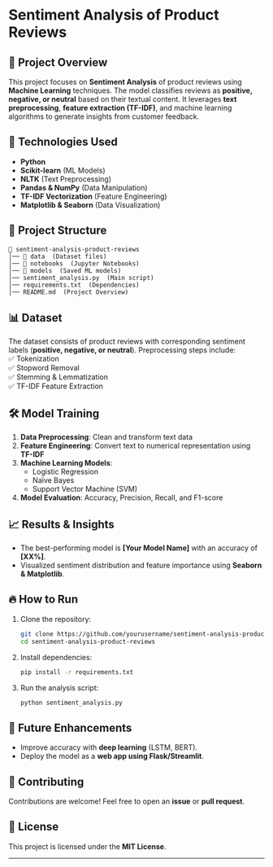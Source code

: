 # Sentiment Analysis of Product Reviews  

## 📌 Project Overview  
This project focuses on **Sentiment Analysis** of product reviews using **Machine Learning** techniques. The model classifies reviews as **positive, negative, or neutral** based on their textual content. It leverages **text preprocessing**, **feature extraction (TF-IDF)**, and machine learning algorithms to generate insights from customer feedback.

## 🚀 Technologies Used  
- **Python**  
- **Scikit-learn** (ML Models)  
- **NLTK** (Text Preprocessing)  
- **Pandas & NumPy** (Data Manipulation)  
- **TF-IDF Vectorization** (Feature Engineering)  
- **Matplotlib & Seaborn** (Data Visualization)  

## 📂 Project Structure  
```
📂 sentiment-analysis-product-reviews  
│── 📂 data  (Dataset files)  
│── 📂 notebooks  (Jupyter Notebooks)  
│── 📂 models  (Saved ML models)  
│── sentiment_analysis.py  (Main script)  
│── requirements.txt  (Dependencies)  
│── README.md  (Project Overview)  
```

## 📊 Dataset  
The dataset consists of product reviews with corresponding sentiment labels (**positive, negative, or neutral**). Preprocessing steps include:  
✅ Tokenization  
✅ Stopword Removal  
✅ Stemming & Lemmatization  
✅ TF-IDF Feature Extraction  

## 🛠️ Model Training  
1. **Data Preprocessing**: Clean and transform text data  
2. **Feature Engineering**: Convert text to numerical representation using **TF-IDF**  
3. **Machine Learning Models**:  
   - Logistic Regression  
   - Naïve Bayes  
   - Support Vector Machine (SVM)  
4. **Model Evaluation**: Accuracy, Precision, Recall, and F1-score  

## 📈 Results & Insights  
- The best-performing model is **[Your Model Name]** with an accuracy of **[XX%]**.  
- Visualized sentiment distribution and feature importance using **Seaborn & Matplotlib**.  

## 🔥 How to Run  
1. Clone the repository:  
   ```sh
   git clone https://github.com/yourusername/sentiment-analysis-product-reviews.git
   cd sentiment-analysis-product-reviews
   ```
2. Install dependencies:  
   ```sh
   pip install -r requirements.txt
   ```
3. Run the analysis script:  
   ```sh
   python sentiment_analysis.py
   ```

## 📌 Future Enhancements  
- Improve accuracy with **deep learning** (LSTM, BERT).  
- Deploy the model as a **web app using Flask/Streamlit**.  

## 🤝 Contributing  
Contributions are welcome! Feel free to open an **issue** or **pull request**.  

## 📜 License  
This project is licensed under the **MIT License**.  

---
